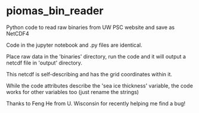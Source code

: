 # piomas_bin_reader
Python code to read raw binaries from UW PSC website and save as NetCDF4

Code in the jupyter notebook and .py files are identical.

Place raw data in the 'binaries' directory, run the code and it will output a netcdf file in 'output' directory.

This netcdf is self-describing and has the grid coordinates within it.

While the code attributes describe the 'sea ice thickness' variable, 
the code works for other variables too (just rename the strings)

Thanks to Feng He from U. Wisconsin for recently helping me find a bug!
